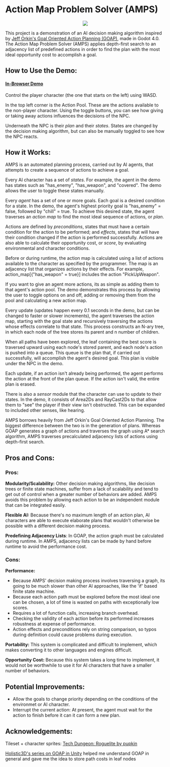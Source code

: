 # Action Map Problem Solver (AMPS)

<p align="center">
  <img src="https://github.com/JustinDodemaide/Action-Map-Problem-Solver/assets/103222511/c6f05b16-cfd4-427e-8387-96814f71744e" />
</p>

This project is a demonstration of an AI decision making algorithm inspired by [Jeff Orkin's Goal Oriented Action Planning (GOAP)](https://www.gamedeveloper.com/design/building-the-ai-of-f-e-a-r-with-goal-oriented-action-planning), made in Godot 4.0. The Action Map Problem Solver (AMPS) applies depth-first search to an adjacency list of predefined actions in order to find the plan with the most ideal opportunity cost to accomplish a goal.

## How to Use the Demo:
#### [In-Browser Demo](https://jusltin.itch.io/actiontrees-demo?secret=oCp4xMRg6Vy2ZATbSwFnS7i2TrU)

Control the player character (the one that starts on the left) using WASD.

In the top left corner is the Action Pool. These are the actions available to the non-player character. Using the toggle buttons, you can see how giving or taking away actions influences the decisions of the NPC.

Underneath the NPC is their *plan* and their *states*. States are changed by the decision making algorithm, but can also be manually toggled to see how the NPC reacts.

## How it Works:

AMPS is an automated planning process, carried out by AI agents, that attempts to create a sequence of actions to achieve a goal.

Every AI character has a set of *states*. For example, the agent in the demo has states such as "has_enemy", "has_weapon", and "covered". The demo allows the user to toggle these states manually.

Every *agent* has a set of one or more goals. Each goal is a desired condition for a state. In the demo, the agent's highest priority goal is "has_enemy" = false, followed by "chill" = true. To achieve this desired state, the agent traverses an *action map* to find the most ideal sequence of actions, or *plan*.

Actions are defined by *preconditions*, states that must have a certain condition for the action to be performed; and *effects*, states that will have their condition changed if the action is performed successfully. Actions are also able to calculate their opportunity cost, or *score*, by evaluating environmental and character conditions.

Before or during runtime, the action map is calculated using a list of actions available to the character as specified by the programmer. The map is an adjacency list that organizes actions by their effects. For example, action_map[{"has_weapon" = true}] includes the action "PickUpWeapon".

If you want to give an agent more actions, its as simple as adding them to that agent's action pool. The demo demonstrates this process by allowing the user to toggle options on and off, adding or removing them from the pool and calculating a new action map.

Every update (updates happen every 0.1 seconds in the demo, but can be changed to faster or slower increments), the agent traverses the action map, starting with the goal state and recursively traversing the actions whose effects correlate to that state. This process constructs an N-ary tree, in which each node of the tree stores its parent and n number of children.

When all paths have been explored, the leaf containing the best score is traversed upward using each node's stored parent, and each node's action is pushed into a queue. This queue is the plan that, if carried out successfully, will accomplish the agent's desired goal. This plan is visible under the NPC in the demo.

Each update, if an action isn't already being performed, the agent performs the action at the front of the plan queue. If the action isn't valid, the entire plan is erased.

There is also a *sensor* module that the character can use to update to their states. In the demo, it consists of Area2Ds and RayCast2Ds to that allow them to "see" the player if their view isn't obstructed. This can be expanded to included other senses, like hearing.

AMPS borrows heavily from Jeff Orkin's Goal Oriented Action Planning. The biggest difference between the two is in the generation of plans. Whereas GOAP generates a graph of actions and traverses the graph using A* search algorithm, AMPS traverses precalculated adjacency lists of actions using depth-first search.

## Pros and Cons:

### Pros:
**Modularity/Scalability:** Other decision making algorithms, like decision trees or finite state machines, suffer from a lack of scalability and tend to get out of control when a greater number of behaviors are added. AMPS avoids this problem by allowing each action to be an independent module that can be integrated easily.

**Flexible AI:** Because there's no maximum length of an action plan, AI characters are able to execute elaborate plans that wouldn't otherwise be possible with a different decision making process.

**Predefining Adjacency Lists**: In GOAP, the action graph must be calculated during runtime. In AMPS, adjacency lists can be made by hand before runtime to avoid the performance cost.

### Cons:
**Performance:** 
* Because AMPS' decision making process involves traversing a graph, its going to be much slower than other AI approaches, like the 'if' based finite state machine.
* Because each action path must be explored before the most ideal one can be chosen, a lot of time is wasted on paths with exceptionally low scores.
* Requires a lot of function calls, increasing branch overhead.
* Checking the validity of each action before its performed increases robustness at expense of performance.
* Action effects and preconditions rely on string comparison, so typos during definition could cause problems during execution.

**Portability:** This system is complicated and difficult to implement, which makes converting it to other languages and engines difficult.
  
**Opportunity Cost:** Because this system takes a long time to implement, it would not be worthwhile to use it for AI characters that have a smaller number of behaviors.

## Potential Improvements:

* Allow the goals to change priority depending on the conditions of the environmet or AI character.
* Interrupt the current action: At present, the agent must wait for the action to finish before it can it can form a new plan.

## Acknowledgements:
Tileset + character sprites: [Tech Dungeon: Roguelite by pupkin](https://trevor-pupkin.itch.io/tech-dungeon-roguelite)

[Holistic3D's series on GOAP in Unity](https://www.youtube.com/watch?v=tdBWk2OVCWc&list=PLi-ukGVOag_1DCBZG1rRg_SpiyI6I5Qcr) helped me understand GOAP in general and gave me the idea to store path costs in leaf nodes

